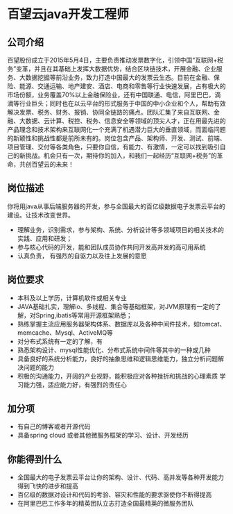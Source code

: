 # 百望云java开发工程师

## 公司介绍
百望股份成立于2015年5月4日，主要负责推动发票数字化，引领中国“互联网+税务”变革，并且在其基础上发挥大数据优势，结合区块链技术，开展金融、企业服务、大数据挖掘等前沿业务，致力打造中国最大的发票云生态。目前在金融、保险、能源、交通运输、地产建安、酒店、电商和零售等行业快速发展，占有极大的市场份额，业务覆盖70%以上金融保险业，还有中国联通、电信，阿里巴巴，滴滴等行业巨头；同时也在以云平台的形式服务于中国的中小企业和个人，帮助有效解决发票、税务、财务、报销、协同全链路的痛点。团队汇集了来自互联网、金融、大数据、云计算、税控、税务、信息安全等领域的顶尖人才，正在用最先进的产品理念和技术架构来互联网化一个充满了机遇潜力巨大的垂直领域，而面临问题的新颖性和挑战性都是前所未有的。岗位包含产品、架构师、开发、测试、前端、项目管理、交付等各类角色，只要你自信，有能力、有激情，一定可以找到吸引自己的新挑战。机会只有一次，期待你的加入，和我们一起经历“互联网+税务”的革命，共创百望云的未来！

## 岗位描述
你将用java从事后端服务器的开发，参与全国最大的百亿级数据电子发票云平台的建设。让技术改变世界。

- 理解业务，识别需求，参与架构、系统、分析设计等多领域项目的相关技术的实践、应用和研发；
- 参与核心代码的开发，能和团队成员协作共同开发高并发的高可用系统
- 认真负责， 有强烈的自驱力以及往上发展的意愿

## 岗位要求
- 本科及以上学历，计算机软件或相关专业
- JAVA基础扎实，理解io、多线程、集合等基础框架，对JVM原理有一定的了解，对Spring,ibatis等常用开源框架熟悉；
- 熟练掌握主流应用服务器架构体系、数据库以及各种中间件技术，如tomcat、memcache、Mysql、ActiveMQ等
- 对分布式系统有一定的了解，有
- 熟悉架构设计、mysql性能优化、分布式系统中间件等其中的一种或几种
- 具备良好的系统分析能力，良好的抽象思维和逻辑思维能力，独立分析问题解决问题的能力
- 积极的沟通能力，开阔的产业视野，能积极应对各种挫折和挑战的心理素质 学习能力强，适应能力好，有强烈的责任心

## 加分项
- 有自己的博客或者开源代码
- 具备spring cloud 或者其他微服务框架的学习、设计、开发经历

## 你能得到什么
- 全国最大的电子发票云平台让你的架构、设计、代码、高并发等各种开发能力得到飞快的进步和提高
- 百亿级的数据对设计和代码的考验、容灾和性能的要求驱使你不断得提高
- 在阿里巴巴工作多年的精英团队立志打造全国最精英的微服务团队
